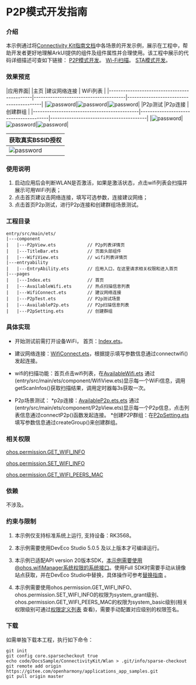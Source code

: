 # P2P模式开发指南

### 介绍

本示例通过将[Connectivity Kit指南文档](https://gitee.com/openharmony/docs/tree/master/zh-cn/application-dev/connectivity)中各场景的开发示例，展示在工程中，帮助开发者更好地理解ArkUI提供的组件及组件属性并合理使用。该工程中展示的代码详细描述可查如下链接：
[P2P模式开发](https://gitee.com/openharmony/docs/blob/master/zh-cn/application-dev/connectivity/wlan/p2p-development-guide.md)。
[Wi-Fi扫描](https://gitee.com/openharmony/docs/blob/master/zh-cn/application-dev/connectivity/wlan/scan-development-guide.md)。
[STA模式开发](https://gitee.com/openharmony/docs/blob/master/zh-cn/application-dev/connectivity/wlan/sta-development-guide.md)。

### 效果预览
|应用界面|
|主页                                     |建议网络连接                                     | WiFi列表                               |
|---------------------------------------------|---------------------------------------|-----------------------------------------|
|![password](screenshots/main.png)|![password](screenshots/connect_wifi.png)|![password](screenshots/wifi_list.png)|
|P2p测试                                      |P2p连接                                     | 创建群组                               |
|---------------------------------------------|---------------------------------------|-----------------------------------------|
|![password](screenshots/p2ptest.png)|![password](screenshots/p2pconnect.png)|![password](screenshots/creatgroup.png)|


|获取真实BSSID授权                         |
|-----------------------------------------|
|![password](screenshots/GET_WIFI_PEERS_MAC.png)     |

### 使用说明

1. 启动应用后会判断WLAN是否激活，如果是激活状态，点击wifi列表会扫描并展示可用WiFi列表；
2. 点击首页建议击网络连接，填写可选参数，连接建议网络；
3. 点击首页P2p测试，进行P2p连接和创建群组场景测试。

### 工程目录
```
entry/src/main/ets/
|---component
|   |---P2pView.ets            // P2p列表详情页
|   |---TitleBar.ets           // 页面头部组件
|   |---WifiView.ets           // wifi列表详情页
|---entryability
|   |---EntryAbility.ets       // 应用入口，在这里请求相关权限和进入首页
|---pages
|   |---Index.ets              // 首页
|   |---AvailableWifi.ets      // 热点扫描信息列表
|   |---WifiConnect.ets        // 建议网络连接
|   |---P2pTest.ets            // P2p测试场景
|   |---AvailableP2p.ets       // P2p扫描信息列表
|   |---P2pSetting.ets         // 创建群组
```

### 具体实现

* 开始测试前需打开设备WiFi，
首页：[Index.ets](entry/src/main/ets/pages/Index.ets)。

* 建议网络连接：[WifiConnect.ets](entry/src/main/ets/pages/WifiConnect.ets)，根据提示填写参数信息通过connectwifi()发起连接。
* wifi的扫描功能：首页点击wifi列表，在[AvailableWifi.ets](entry/src/main/ets/pages/AvailableWifi.ets) 通过(entry/src/main/ets/component/WifiView.ets)显示每一个WiFi信息，调用getScanInfos()获取扫描结果，调用定时器每3s获取一次。
* P2p场景测试：
    *p2p连接：[AvailableP2p.ets.ets](entry/src/main/ets/pages/AvailableP2p.ets) 通过(entry/src/main/ets/component/P2pView.ets)显示每一个P2p信息，点击列表信息通过connectP2p()函数发起连接。
    *创建P2P群组：在[P2pSetting.ets](entry/src/main/ets/pages/P2pSetting.ets) 填写参数信息通过createGroup()来创建群组。
### 相关权限

[ohos.permission.GET_WIFI_INFO](https://gitee.com/openharmony/docs/blob/master/zh-cn/application-dev/security/AccessToken/permissions-for-all.md#ohospermissionget_wifi_info)

[ohos.permission.SET_WIFI_INFO](https://gitee.com/openharmony/docs/blob/master/zh-cn/application-dev/security/AccessToken/permissions-for-all.md#ohospermissionset_wifi_info)

[ohos.permission.GET_WIFI_PEERS_MAC](https://gitee.com/openharmony/docs/blob/master/zh-cn/application-dev/security/AccessToken/restricted-permissions.md#ohospermissionget_wifi_peers_mac)
### 依赖

不涉及。

### 约束与限制

1. 本示例仅支持标准系统上运行, 支持设备：RK3568。

2. 本示例需要使用DevEco Studio 5.0.5 及以上版本才可编译运行。

3. 本示例已适配API version 20版本SDK，本示例需要使用@ohos.wifiManager系统权限的系统接口。使用Full SDK时需要手动从镜像站点获取，并在DevEco Studio中替换，具体操作可参考[替换指南](https://gitee.com/openharmony/docs/blob/master/zh-cn/application-dev/faqs/full-sdk-switch-guide.md/) 。

4. 本示例需要使用ohos.permission.GET_WIFI_INFO、ohos.permission.SET_WIFI_INFO的权限为system_grant级别、ohos.permission.GET_WIFI_PEERS_MAC的权限为system_basic级别(相关权限级别可通过[权限定义列表](https://gitee.com/openharmony/docs/blob/master/zh-cn/application-dev/security/AccessToken/permissions-for-all.md) 查看)，需要手动配置对应级别的权限签名。

### 下载

如需单独下载本工程，执行如下命令：

```
git init
git config core.sparsecheckout true
echo code/DocsSample/ConnectivityKit/Wlan > .git/info/sparse-checkout
git remote add origin https://gitee.com/openharmony/applications_app_samples.git
git pull origin master
```